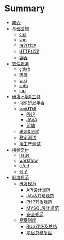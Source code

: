 # Summary

* [简介](README.md)
* [基础设施](base.md)
  * [dns](base/dns.md)
  * [vpn](base/vpn.md)
  * [海外代理](base/proxy.md)
  * [HTTP代理](base/socket.md)
  * [容器](base/docker.md)
* [软件服务](software.md)
    * [gitlab](build/gitlab.md)
    * [网盘](build/pan.md)
    * [wiki](build/wiki.md)
    * [auth](build/auth.md)
    * [rap](build/rap.md)
* [研发环境&工具](environment.md)
  * [内网研发平台](rd/center.md)
  * [本地环境](environment/local.md)
    * [PHP](environment/local/php.md)
    * [JAVA]()
    * [前端]()
  * [联调&测试]()
  * [稳定测试]()
  * [准生产测试]()
* [持续交付](cd.md)
  * [issue](cd/issue.md)
  * [workflow](cd/workflow.md)
  * [ci/cd](cd/cicd.md)
  * [例子](cd/example.md)
* [制度规范](rule.md)
  * [研发规范](rule/rd.md)
    * [API设计规范](rule/api.md)
    * [JAVA开发规范](rule/java.md)
    * [PHP开发规范](rule/php.md)
    * [MYSQL设计规范](rule/mysql.md)
    * [安全规范](rule/safe.md)
  * [规章制度](rule/regulation.md)
    * [BUG评级及总结](rule/bug.md)
    * [项目总结复盘](rule/sum.md)

